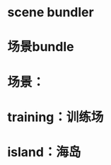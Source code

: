 # scene bundler
#   场景bundle
#   场景：
#      training：训练场
#      island：海岛 
#     
#       
#
#
#
#
#
#
#
#
#
#
#
#
#
#
#
#
#
#
#
#
#
#
#
#
#
#
#
#
#
#
#
#
#
#
#
#
#
#
#
#
#
#
